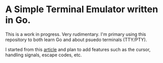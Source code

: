 # A Simple Terminal Emulator written in Go.

This is a work in progress. Very rudimentary. I'm primary using this repository to both learn Go and about psuedo terminals (TTY/PTY).

I started from this [article](https://ishuah.com/2021/03/10/build-a-terminal-emulator-in-100-lines-of-go/) and plan to add features such as the cursor, handling signals, escape codes, etc.
